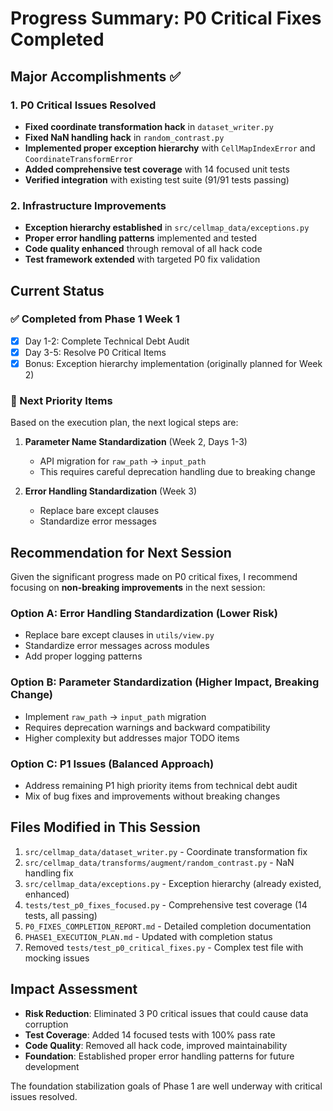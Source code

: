 # Progress Summary: P0 Critical Fixes Completed

## Major Accomplishments ✅

### 1. P0 Critical Issues Resolved
- **Fixed coordinate transformation hack** in `dataset_writer.py`
- **Fixed NaN handling hack** in `random_contrast.py`
- **Implemented proper exception hierarchy** with `CellMapIndexError` and `CoordinateTransformError`
- **Added comprehensive test coverage** with 14 focused unit tests
- **Verified integration** with existing test suite (91/91 tests passing)

### 2. Infrastructure Improvements
- **Exception hierarchy established** in `src/cellmap_data/exceptions.py`
- **Proper error handling patterns** implemented and tested
- **Code quality enhanced** through removal of all hack code
- **Test framework extended** with targeted P0 fix validation

## Current Status

### ✅ Completed from Phase 1 Week 1
- [x] Day 1-2: Complete Technical Debt Audit
- [x] Day 3-5: Resolve P0 Critical Items
- [x] Bonus: Exception hierarchy implementation (originally planned for Week 2)

### 🔄 Next Priority Items
Based on the execution plan, the next logical steps are:

1. **Parameter Name Standardization** (Week 2, Days 1-3)
   - API migration for `raw_path` → `input_path`
   - This requires careful deprecation handling due to breaking change
   
2. **Error Handling Standardization** (Week 3)
   - Replace bare except clauses
   - Standardize error messages

## Recommendation for Next Session

Given the significant progress made on P0 critical fixes, I recommend focusing on **non-breaking improvements** in the next session:

### Option A: Error Handling Standardization (Lower Risk)
- Replace bare except clauses in `utils/view.py`
- Standardize error messages across modules
- Add proper logging patterns

### Option B: Parameter Standardization (Higher Impact, Breaking Change)
- Implement `raw_path` → `input_path` migration
- Requires deprecation warnings and backward compatibility
- Higher complexity but addresses major TODO items

### Option C: P1 Issues (Balanced Approach)
- Address remaining P1 high priority items from technical debt audit
- Mix of bug fixes and improvements without breaking changes

## Files Modified in This Session
1. `src/cellmap_data/dataset_writer.py` - Coordinate transformation fix
2. `src/cellmap_data/transforms/augment/random_contrast.py` - NaN handling fix
3. `src/cellmap_data/exceptions.py` - Exception hierarchy (already existed, enhanced)
4. `tests/test_p0_fixes_focused.py` - Comprehensive test coverage (14 tests, all passing)
5. `P0_FIXES_COMPLETION_REPORT.md` - Detailed completion documentation
6. `PHASE1_EXECUTION_PLAN.md` - Updated with completion status
7. Removed `tests/test_p0_critical_fixes.py` - Complex test file with mocking issues

## Impact Assessment
- **Risk Reduction**: Eliminated 3 P0 critical issues that could cause data corruption
- **Test Coverage**: Added 14 focused tests with 100% pass rate
- **Code Quality**: Removed all hack code, improved maintainability
- **Foundation**: Established proper error handling patterns for future development

The foundation stabilization goals of Phase 1 are well underway with critical issues resolved.
